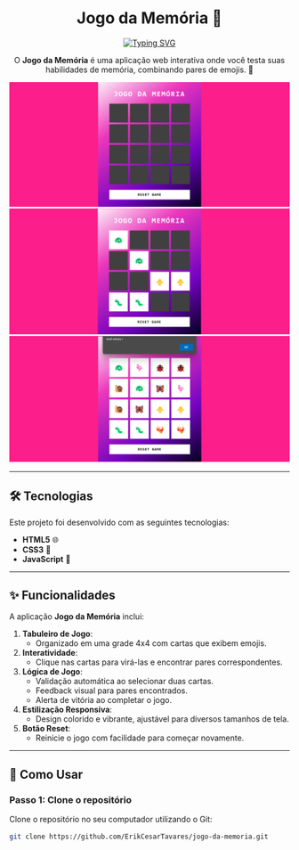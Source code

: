 <h1 align="center">Jogo da Memória 🧠</h1>

<div align="center">
  <a href="https://git.io/typing-svg">
    <img src="https://readme-typing-svg.demolab.com?font=Roboto&size=24&duration=2000&pause=500&color=34D399&center=true&vCenter=true&width=435&lines=Jogo+da+Memória+🧠;Desafie+sua+mente!" alt="Typing SVG" />
  </a>
</div>

<p align="center">
  O <b>Jogo da Memória</b> é uma aplicação web interativa onde você testa suas habilidades de memória, combinando pares de emojis. 🌟
</p>

<p align="center">
  <img alt="Demonstração do projeto" src="https://github.com/ErikCesarTavares/jogo-da-memoria/blob/main/src/principal%20(1).png" width="600px">
  <img alt="Demonstração do projeto" src="https://github.com/ErikCesarTavares/jogo-da-memoria/blob/main/src/principal%20(2).png" width="600px">
  <img alt="Demonstração do projeto" src="https://github.com/ErikCesarTavares/jogo-da-memoria/blob/main/src/principal%20(3).png" width="600px">
</p>

---

## 🛠 Tecnologias

Este projeto foi desenvolvido com as seguintes tecnologias:

- **HTML5** 🌐
- **CSS3** 🎨
- **JavaScript** 📜

---

## ✨ Funcionalidades

A aplicação **Jogo da Memória** inclui:

1. **Tabuleiro de Jogo**:
   - Organizado em uma grade 4x4 com cartas que exibem emojis.
2. **Interatividade**:
   - Clique nas cartas para virá-las e encontrar pares correspondentes.
3. **Lógica de Jogo**:
   - Validação automática ao selecionar duas cartas.
   - Feedback visual para pares encontrados.
   - Alerta de vitória ao completar o jogo.
4. **Estilização Responsiva**:
   - Design colorido e vibrante, ajustável para diversos tamanhos de tela.
5. **Botão Reset**:
   - Reinicie o jogo com facilidade para começar novamente.

---

## 🧠 Como Usar

### Passo 1: Clone o repositório
Clone o repositório no seu computador utilizando o Git:

```bash
git clone https://github.com/ErikCesarTavares/jogo-da-memoria.git
